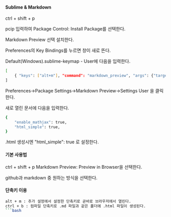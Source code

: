 ####  Sublime & Markdown

ctrl + shift + p

pcip 입력하여 Package Control: Install Package를 선택한다.

Markdown Preview 선택 설치한다.

Preferences의 Key Bindings를 누르면 창이 새로 뜬다.

Default(Windows).sublime-keymap - User에 다음을 입력한다.
```bash 
[
    { "keys": ["alt+m"], "command": "markdown_preview", "args": {"target": "browser", "parser":"markdown"} },
]
```
Preferences->Package Settings->Markdown Preview->Settings User 을 클릭한다.

새로 열린 문서에 다음을 입력한다.
```bash 
{
    "enable_mathjax": true,
    "html_simple": true,
}
```
.html 생성시엔 "html_simple": true 로 설정한다.

#### 기본 사용법

ctrl + shift + p
Markdown Preview: Preview in Browser을 선택한다.

github과 markdown 중 원하는 방식을 선택한다.

#### 단축키 이용
```bash 
alt + m : 추가 설정에서 설정한 단축키로 곧바로 브라우저에서 열린다.
ctrl + b : 컴파일 단축키로 .md 파일과 같은 폴더에 .html 파일이 생성된다.
```bash 
